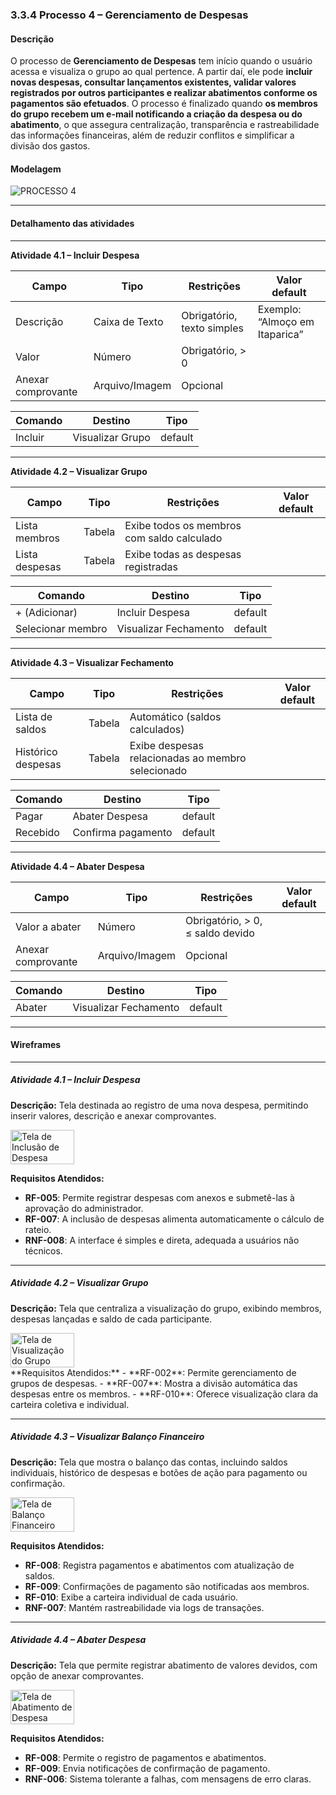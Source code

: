 ### 3.3.4 Processo 4 – Gerenciamento de Despesas

#### Descrição

O processo de **Gerenciamento de Despesas** tem início quando o usuário acessa e visualiza o grupo ao qual pertence.
A partir daí, ele pode **incluir novas despesas, consultar lançamentos existentes, validar valores registrados por outros participantes e realizar abatimentos conforme os pagamentos são efetuados**.
O processo é finalizado quando **os membros do grupo recebem um e-mail notificando a criação da despesa ou do abatimento**, o que assegura centralização, transparência e rastreabilidade das informações financeiras, além de reduzir conflitos e simplificar a divisão dos gastos.

#### Modelagem

![PROCESSO 4](../images/modelagem-4-gerenciamento-de-despesas.png "Modelo BPMN do Processo 4.")

---

#### Detalhamento das atividades

---

**Atividade 4.1 – Incluir Despesa**

| **Campo**        | **Tipo**       | **Restrições**                 | **Valor default** |
|------------------|----------------|--------------------------------|-------------------|
| Descrição        | Caixa de Texto | Obrigatório, texto simples      | Exemplo: “Almoço em Itaparica” |
| Valor            | Número         | Obrigatório, > 0                |                   |
| Anexar comprovante | Arquivo/Imagem | Opcional                        |                   |

| **Comando**  | **Destino**         | **Tipo**  |
|--------------|---------------------|-----------|
| Incluir      | Visualizar Grupo    | default   |

---

**Atividade 4.2 – Visualizar Grupo**

| **Campo**     | **Tipo**  | **Restrições** | **Valor default** |
|---------------|-----------|----------------|-------------------|
| Lista membros | Tabela    | Exibe todos os membros com saldo calculado |   |
| Lista despesas| Tabela    | Exibe todas as despesas registradas        |   |

| **Comando**   | **Destino**               | **Tipo**  |
|---------------|---------------------------|-----------|
| + (Adicionar) | Incluir Despesa           | default   |
| Selecionar membro | Visualizar Fechamento | default   |

---

**Atividade 4.3 – Visualizar Fechamento**

| **Campo**          | **Tipo** | **Restrições** | **Valor default** |
|--------------------|----------|----------------|-------------------|
| Lista de saldos    | Tabela   | Automático (saldos calculados) | |
| Histórico despesas | Tabela   | Exibe despesas relacionadas ao membro selecionado | |

| **Comando**   | **Destino**          | **Tipo**  |
|---------------|----------------------|-----------|
| Pagar         | Abater Despesa       | default   |
| Recebido      | Confirma pagamento   | default   |

---

**Atividade 4.4 – Abater Despesa**

| **Campo**          | **Tipo**       | **Restrições**                 | **Valor default** |
|--------------------|----------------|--------------------------------|-------------------|
| Valor a abater     | Número         | Obrigatório, > 0, ≤ saldo devido |                 |
| Anexar comprovante | Arquivo/Imagem | Opcional                        |                   |

| **Comando**   | **Destino**         | **Tipo**  |
|---------------|---------------------|-----------|
| Abater        | Visualizar Fechamento | default |

---

#### Wireframes

---

##### Atividade 4.1 – Incluir Despesa

**Descrição:** Tela destinada ao registro de uma nova despesa, permitindo inserir valores, descrição e anexar comprovantes.  

<div style="display: flex; gap: 20px;">
  <img src="../images/prototipoTelas/processo4/Incluir_Despesa.png" alt="Tela de Inclusão de Despesa" width="45%">
</div>

**Requisitos Atendidos:**
- **RF-005**: Permite registrar despesas com anexos e submetê-las à aprovação do administrador.  
- **RF-007**: A inclusão de despesas alimenta automaticamente o cálculo de rateio.  
- **RNF-008**: A interface é simples e direta, adequada a usuários não técnicos.  

---

##### Atividade 4.2 – Visualizar Grupo

**Descrição:** Tela que centraliza a visualização do grupo, exibindo membros, despesas lançadas e saldo de cada participante.  

<div style="display: flex; gap: 20px;">
  <img src="../images/prototipoTelas/gerenciarGrupos/Atividade-3.png" alt="Tela de Visualização do Grupo" width="45%">
</div>
**Requisitos Atendidos:**
- **RF-002**: Permite gerenciamento de grupos de despesas.  
- **RF-007**: Mostra a divisão automática das despesas entre os membros.  
- **RF-010**: Oferece visualização clara da carteira coletiva e individual.  

---

##### Atividade 4.3 – Visualizar Balanço Financeiro

**Descrição:** Tela que mostra o balanço das contas, incluindo saldos individuais, histórico de despesas e botões de ação para pagamento ou confirmação.  

<div style="display: flex; gap: 20px;">
  <img src="../images/prototipoTelas/processo4/balanco_financeiro.png" alt="Tela de Balanço Financeiro" width="45%">
</div>

**Requisitos Atendidos:**
- **RF-008**: Registra pagamentos e abatimentos com atualização de saldos.  
- **RF-009**: Confirmações de pagamento são notificadas aos membros.  
- **RF-010**: Exibe a carteira individual de cada usuário.  
- **RNF-007**: Mantém rastreabilidade via logs de transações.  

---

##### Atividade 4.4 – Abater Despesa

**Descrição:** Tela que permite registrar abatimento de valores devidos, com opção de anexar comprovantes.  

<div style="display: flex; gap: 20px;">
  <img src="../images/prototipoTelas/processo4/Abatimento_de_despesa.png" alt="Tela de Abatimento de Despesa" width="45%">
</div>

**Requisitos Atendidos:**
- **RF-008**: Permite o registro de pagamentos e abatimentos.  
- **RF-009**: Envia notificações de confirmação de pagamento.  
- **RNF-006**: Sistema tolerante a falhas, com mensagens de erro claras.  
